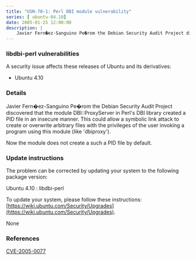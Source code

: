 ```yaml
---
title: "USN-70-1: Perl DBI module vulnerability"
series: [ ubuntu-04.10]
date: 2005-01-25 12:00:00
description: |
    Javier Fern�ez-Sanguino Pe�rom the Debian Security Audit Project discovered that the module DBI::ProxyServer in Perl&#39;s DBI library created a PID file in an insecure manner. This could allow a symbolic link attack to create or overwrite arbitrary files with the privileges of the user invoking a program using this module (like &#39;dbiproxy&#39;).
--- 
```

 
### libdbi-perl vulnerabilities

A security issue affects these releases of Ubuntu and its derivatives:

* Ubuntu 4.10

### Details

Javier Fern�ez-Sanguino Pe�rom the Debian Security Audit Project discovered that the module DBI::ProxyServer in Perl&#39;s DBI library created a PID file in an insecure manner. This could allow a symbolic link attack to create or overwrite arbitrary files with the privileges of the user invoking a program using this module (like &#39;dbiproxy&#39;).

Now the module does not create a such a PID file by default.

### Update instructions

The problem can be corrected by updating your system to the following package version:

Ubuntu 4.10
 : libdbi-perl 

To update your system, please follow these instructions: [https://wiki.ubuntu.com/Security/Upgrades](https://wiki.ubuntu.com/Security/Upgrades).

None

### References

 [CVE-2005-0077](http://people.ubuntu.com/~ubuntu-security/cve/CVE-2005-0077)
 

